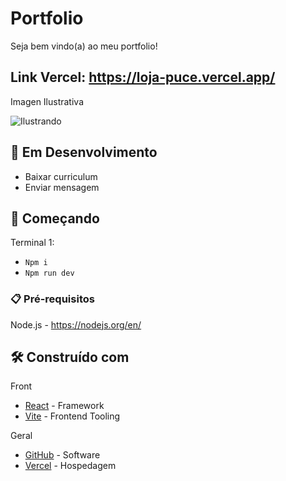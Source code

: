 # Portfolio

Seja bem vindo(a) ao meu portfolio! 

## Link Vercel: https://loja-puce.vercel.app/

Imagen Ilustrativa

![Ilustrando](https://user-images.githubusercontent.com/90703690/208501118-b48fe384-09c5-428a-bcba-beab8f60b66c.png)

## 🚧 Em Desenvolvimento

- Baixar curriculum 
- Enviar mensagem

## 🚀 Começando

Terminal 1:

- `Npm i`
- `Npm run dev`

### 📋 Pré-requisitos

Node.js - https://nodejs.org/en/

## 🛠️ Construído com

Front
* [React](https://pt-br.reactjs.org/) - Framework 
* [Vite](https://vitejs.dev/) - Frontend Tooling

Geral
* [GitHub](https://github.com/) - Software
* [Vercel](https://vercel.com) - Hospedagem

